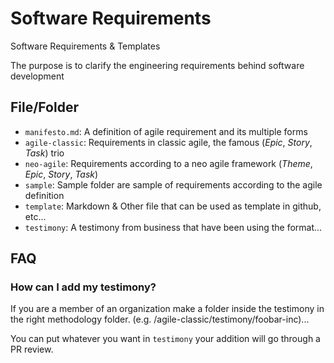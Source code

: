 # Software Requirements

Software Requirements &amp; Templates

The purpose is to clarify the engineering requirements behind software development

## File/Folder

- `manifesto.md`: A definition of agile requirement and its multiple forms
- `agile-classic`: Requirements in classic agile, the famous (*Epic*, *Story*, *Task*) trio
- `neo-agile`: Requirements according to a neo agile framework (*Theme*, *Epic*, *Story*, *Task*)
- `sample`: Sample folder are sample of requirements according to the agile definition
- `template`: Markdown & Other file that can be used as template in github, etc...
- `testimony`: A testimony from business that have been using the format...


## FAQ

### How can I add my testimony?

If you are a member of an organization make a folder inside the testimony in
the right methodology folder. (e.g. /agile-classic/testimony/foobar-inc)...

You can put whatever you want in `testimony` your addition will go through a
PR review.
